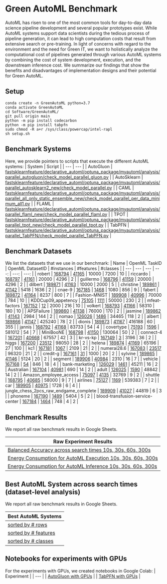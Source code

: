 # Green AutoML Benchmark

AutoML has risen to one of the most common tools for day-to-day data science pipeline development and several popular prototypes exist. While AutoML systems support data scientists during the tedious process of pipeline generation, it can lead to high computation costs that result from extensive search or pre-training. In light of concerns with regard to the environment and the need for Green IT, we want to holistically analyze the computational cost of pipelines generated through various AutoML systems by combining the cost of system development, execution, and the downstream inference cost. We summarize our findings that show the benefits and disadvantages of implementation designs and their potential for Green AutoML.  


## Setup
```
conda create -n GreenAutoML python=3.7
conda activate GreenAutoML
cd Software/GreenAutoML/
git pull origin main
python -m pip install codecarbon
python -m pip install tabpfn
sudo chmod -R a+r /sys/class/powercap/intel-rapl
sh setup.sh
```

## Benchmark Systems
Here, we provide pointers to scripts that execute the different AutoML systems:
| System       | Script  |
| ---          | ---     | 
| AutoGluon    | [fastsklearnfeature/declarative_automl/optuna_package/myautoml/analysis/parallel_autogluon/check_model_parallel_gluon.py](fastsklearnfeature/declarative_automl/optuna_package/myautoml/analysis/parallel_autogluon/check_model_parallel_gluon.py)        |
| AutoSklearn  | [fastsklearnfeature/declarative_automl/optuna_package/myautoml/analysis/parallel_autosklearn2_new/check_model_parallel.py](fastsklearnfeature/declarative_automl/optuna_package/myautoml/analysis/parallel_autosklearn2_new/check_model_parallel.py)        |
| CAML         | [fastsklearnfeature/declarative_automl/optuna_package/myautoml/analysis/parallel_all_only_static_ensemble_new/check_model_parallel_per_data_minimum_all1.py](fastsklearnfeature/declarative_automl/optuna_package/myautoml/analysis/parallel_all_only_static_ensemble_new/check_model_parallel_per_data_minimum_all1.py)        |
| FLAML        | [fastsklearnfeature/declarative_automl/optuna_package/myautoml/analysis/parallel_flaml_new/check_model_parallel_flaml.py](fastsklearnfeature/declarative_automl/optuna_package/myautoml/analysis/parallel_flaml_new/check_model_parallel_flaml.py)        |
| TPOT         | [fastsklearnfeature/declarative_automl/optuna_package/myautoml/analysis/parallel_tpot_new/check_model_parallel_tpot.py](fastsklearnfeature/declarative_automl/optuna_package/myautoml/analysis/parallel_tpot_new/check_model_parallel_tpot.py)       |
| TabPFN       | [fastsklearnfeature/declarative_automl/optuna_package/myautoml/analysis/parallel_TabPFN/check_model_parallel_TabPFN.py](fastsklearnfeature/declarative_automl/optuna_package/myautoml/analysis/parallel_TabPFN/check_model_parallel_TabPFN.py)        |

## Benchmark Datasets
We list the datasets that we use in our benchmark:
| Name       | OpenML TaskID        | OpenML DatasetID          | #instances | #features | #classes  |
| ---  | ---                 | ---                      | ---:        | ---:       | ---:       |
| robert | [168794](https://openml.org/search?type=task&id=168794) | [41165](https://openml.org/search?type=data&id=41165) | 10000 | 7200 | 10 |
| riccardo | [168797](https://openml.org/search?type=task&id=168797) | [41161](https://openml.org/search?type=data&id=41161) | 20000 | 4296 | 2 |
| guillermo | [168796](https://openml.org/search?type=task&id=168796) | [41159](https://openml.org/search?type=data&id=41159) | 20000 | 4296 | 2 |
| dilbert | [189871](https://openml.org/search?type=task&id=189871) | [41163](https://openml.org/search?type=data&id=41163) | 10000 | 2000 | 5 |
| christine | [189861](https://openml.org/search?type=task&id=189861) | [41142](https://openml.org/search?type=data&id=41142) | 5418 | 1636 | 2 |
| cnae-9 | [167185](https://openml.org/search?type=task&id=167185) | [1468](https://openml.org/search?type=data&id=1468) | 1080 | 856 | 9 |
| fabert | [189872](https://openml.org/search?type=task&id=189872) | [41164](https://openml.org/search?type=data&id=41164) | 8237 | 800 | 7 |
| Fashion-MNIST | [189908](https://openml.org/search?type=task&id=189908) | [40996](https://openml.org/search?type=data&id=40996) | 70000 | 784 | 10 |
| KDDCup09_appetency | [75105](https://openml.org/search?type=task&id=75105) | [1111](https://openml.org/search?type=data&id=1111) | 50000 | 230 | 2 |
| mfeat-factors | [167152](https://openml.org/search?type=task&id=167152) | [12](https://openml.org/search?type=data&id=12) | 2000 | 216 | 10 |
| volkert | [168793](https://openml.org/search?type=task&id=168793) | [41166](https://openml.org/search?type=data&id=41166) | 58310 | 180 | 10 |
| APSFailure | [189860](https://openml.org/search?type=task&id=189860) | [41138](https://openml.org/search?type=data&id=41138) | 76000 | 170 | 2 |
| jasmine | [189862](https://openml.org/search?type=task&id=189862) | [41143](https://openml.org/search?type=data&id=41143) | 2984 | 144 | 2 |
| nomao | [126026](https://openml.org/search?type=task&id=126026) | [1486](https://openml.org/search?type=data&id=1486) | 34465 | 118 | 2 |
| albert | [189866](https://openml.org/search?type=task&id=189866) | [41147](https://openml.org/search?type=data&id=41147) | 425240 | 78 | 2 |
| dionis | [189873](https://openml.org/search?type=task&id=189873) | [41167](https://openml.org/search?type=data&id=41167) | 416188 | 60 | 355 |
| jannis | [168792](https://openml.org/search?type=task&id=168792) | [41168](https://openml.org/search?type=data&id=41168) | 83733 | 54 | 4 |
| covertype | [75193](https://openml.org/search?type=task&id=75193) | [1596](https://openml.org/search?type=data&id=1596) | 581012 | 54 | 7 |
| MiniBooNE | [168798](https://openml.org/search?type=task&id=168798) | [41150](https://openml.org/search?type=data&id=41150) | 130064 | 50 | 2 |
| connect-4 | [167201](https://openml.org/search?type=task&id=167201) | [40668](https://openml.org/search?type=data&id=40668) | 67557 | 42 | 3 |
| kr-vs-kp | [167149](https://openml.org/search?type=task&id=167149) | [3](https://openml.org/search?type=data&id=3) | 3196 | 36 | 2 |
| higgs | [167200](https://openml.org/search?type=task&id=167200) | [23512](https://openml.org/search?type=data&id=23512) | 98050 | 28 | 2 |
| helena | [189874](https://openml.org/search?type=task&id=189874) | [41169](https://openml.org/search?type=data&id=41169) | 65196 | 27 | 100 |
| kc1 | [167181](https://openml.org/search?type=task&id=167181) | [1067](https://openml.org/search?type=data&id=1067) | 2109 | 21 | 2 |
| numerai28.6 | [167083](https://openml.org/search?type=task&id=167083) | [23517](https://openml.org/search?type=data&id=23517) | 96320 | 21 | 2 |
| credit-g | [167161](https://openml.org/search?type=task&id=167161) | [31](https://openml.org/search?type=data&id=31) | 1000 | 20 | 2 |
| sylvine | [189865](https://openml.org/search?type=task&id=189865) | [41146](https://openml.org/search?type=data&id=41146) | 5124 | 20 | 2 |
| segment | [189906](https://openml.org/search?type=task&id=189906) | [40984](https://openml.org/search?type=data&id=40984) | 2310 | 16 | 7 |
| vehicle | [167168](https://openml.org/search?type=task&id=167168) | [54](https://openml.org/search?type=data&id=54) | 846 | 18 | 4 |
| bank-marketing | [126029](https://openml.org/search?type=task&id=126029) | [1461](https://openml.org/search?type=data&id=1461) | 45211 | 16 | 2 |
| Australian | [167104](https://openml.org/search?type=task&id=167104) | [40981](https://openml.org/search?type=data&id=40981) | 690 | 14 | 2 |
| adult | [126025](https://openml.org/search?type=task&id=126025) | [1590](https://openml.org/search?type=data&id=1590) | 48842 | 14 | 2 |
| Amazon_employee_access | [75097](https://openml.org/search?type=task&id=75097) | [4135](https://openml.org/search?type=data&id=4135) | 32769 | 9 | 2 |
| shuttle | [168795](https://openml.org/search?type=task&id=168795) | [40685](https://openml.org/search?type=data&id=40685) | 58000 | 9 | 7 |
| airlines | [75127](https://openml.org/search?type=task&id=75127) | [1169](https://openml.org/search?type=data&id=1169) | 539383 | 7 | 2 |
| car | [189905](https://openml.org/search?type=task&id=189905) | [40975](https://openml.org/search?type=data&id=40975) | 1728 | 6 | 4 |
| jungle_chess_2pcs_raw_endgame_complete | [189909](https://openml.org/search?type=task&id=189909) | [41027](https://openml.org/search?type=data&id=41027) | 44819 | 6 | 3 |
| phoneme | [167190](https://openml.org/search?type=task&id=167190) | [1489](https://openml.org/search?type=data&id=1489) | 5404 | 5 | 2 |
| blood-transfusion-service-center | [167184](https://openml.org/search?type=task&id=167184) | [1464](https://openml.org/search?type=data&id=1464) | 748 | 4 | 2 |

## Benchmark Results
We report all raw benchmark results in Google Sheets.

| Raw Experiment Results  |
| ---  | 
| [Balanced Accuracy across search times 10s, 30s, 60s, 300s](https://docs.google.com/spreadsheets/d/1Q1uGuEhlknHgnsaCG1ONuQClv6OJCAqeW0lvmrg8q3A/edit?usp=sharing) |
| [Energy Consumption for AutoML Execution 10s, 30s, 60s, 300s](https://docs.google.com/spreadsheets/d/1Qxq8o3bgY33cCWfsUj5t3XO_4ubzqgHLbIEzGasDB1k/edit?usp=sharing) |
| [Energy Consumption for AutoML Inference 10s, 30s, 60s, 300s](https://docs.google.com/spreadsheets/d/12ORcKPU0_KZTM4En9ua2E_fQaNu5diyHb7OFRB2nxK0/edit?usp=sharing) |

## Best AutoML System across search times (dataset-level analysis)
We report all raw benchmark results in Google Sheets.

| Best AutoML Systems  |
| ---  | 
| [sorted by # rows](https://docs.google.com/spreadsheets/d/1GueVZbCXaEZ3JXkqyLp1Yx_7mGM1973A15yjnXUMF_k/edit?gid=0#gid=0) |
| [sorted by # features](https://docs.google.com/spreadsheets/d/1GueVZbCXaEZ3JXkqyLp1Yx_7mGM1973A15yjnXUMF_k/edit?gid=1453111831#gid=1453111831) |
| [sorted by # classes](https://docs.google.com/spreadsheets/d/1GueVZbCXaEZ3JXkqyLp1Yx_7mGM1973A15yjnXUMF_k/edit?gid=653481614#gid=653481614) |

## Notebooks for experiments with GPUs
For the experiments with GPUs, we created notebooks in Google Colab:
| Experiment   | 
| ---          |
| [AutoGluon with GPUs](https://colab.research.google.com/drive/13OgpaPEnBsnFNMDsSeI9jcu4pPU1aVhP?usp=sharing) |
| [TabPFN with GPUs](https://colab.research.google.com/drive/1RmvZXxau5zfXHbwLq6qrowY-WZ3wOKZQ?usp=sharing) |
